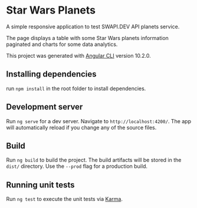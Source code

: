 # Star Wars Planets

A simple responsive application to test SWAPI.DEV API planets service.

The page displays a table with some Star Wars planets information paginated and charts for some data analytics.

This project was generated with [Angular CLI](https://github.com/angular/angular-cli) version 10.2.0.

## Installing dependencies

run `npm install` in the root folder to install dependencies.

## Development server

Run `ng serve` for a dev server. Navigate to `http://localhost:4200/`. The app will automatically reload if you change any of the source files.

## Build

Run `ng build` to build the project. The build artifacts will be stored in the `dist/` directory. Use the `--prod` flag for a production build.

## Running unit tests

Run `ng test` to execute the unit tests via [Karma](https://karma-runner.github.io).
